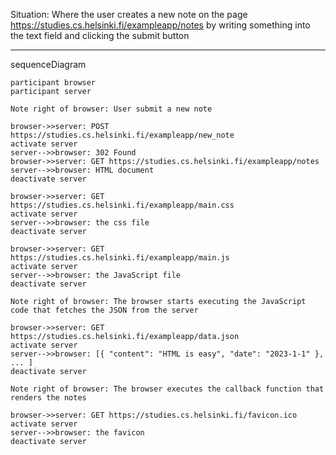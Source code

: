 Situation: Where the user creates a new note on the page https://studies.cs.helsinki.fi/exampleapp/notes by writing something into the text field and clicking the submit button

---

sequenceDiagram

    participant browser
    participant server

    Note right of browser: User submit a new note

    browser->>server: POST https://studies.cs.helsinki.fi/exampleapp/new_note
    activate server
    server-->>browser: 302 Found
    browser->>server: GET https://studies.cs.helsinki.fi/exampleapp/notes
    server-->>browser: HTML document
    deactivate server

    browser->>server: GET https://studies.cs.helsinki.fi/exampleapp/main.css
    activate server
    server-->>browser: the css file
    deactivate server

    browser->>server: GET https://studies.cs.helsinki.fi/exampleapp/main.js
    activate server
    server-->>browser: the JavaScript file
    deactivate server

    Note right of browser: The browser starts executing the JavaScript code that fetches the JSON from the server

    browser->>server: GET https://studies.cs.helsinki.fi/exampleapp/data.json
    activate server
    server-->>browser: [{ "content": "HTML is easy", "date": "2023-1-1" }, ... ]
    deactivate server

    Note right of browser: The browser executes the callback function that renders the notes

    browser->>server: GET https://studies.cs.helsinki.fi/favicon.ico
    activate server
    server-->>browser: the favicon
    deactivate server
